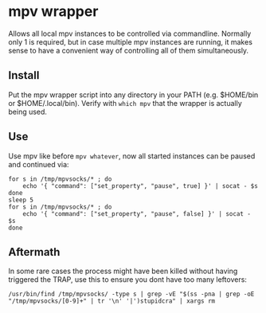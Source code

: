 # mpv wrapper

Allows all local mpv instances to be controlled via commandline. Normally only 1 is required, but in case multiple mpv instances are running, it makes sense to have a convenient way of controlling all of them simultaneously.

## Install

Put the mpv wrapper script into any directory in your PATH (e.g. $HOME/bin or $HOME/.local/bin). Verify with `which mpv` that the wrapper is actually being used.

## Use

Use mpv like before `mpv whatever`, now all started instances can be paused and continued via:
```
for s in /tmp/mpvsocks/* ; do
    echo '{ "command": ["set_property", "pause", true] }' | socat - $s
done
sleep 5
for s in /tmp/mpvsocks/* ; do
    echo '{ "command": ["set_property", "pause", false] }' | socat - $s
done
```

## Aftermath

In some rare cases the process might have been killed without having triggered the TRAP, use this to ensure you dont have too many leftovers:
```
/usr/bin/find /tmp/mpvsocks/ -type s | grep -vE "$(ss -pna | grep -oE "/tmp/mpvsocks/[0-9]+" | tr '\n' '|')stupidcra" | xargs rm
```
